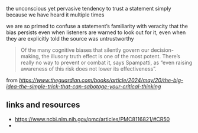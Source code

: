 the unconscious yet pervasive tendency to trust a statement simply because we have heard it multiple times

we are so primed to confuse a statement’s familiarity with veracity that the bias persists even when listeners are warned to look out for it, even when they are explicitly told the source was untrustworthy


> Of the many cognitive biases that silently govern our decision-making, the illusory truth effect is one of the most potent. There’s really no way to prevent or combat it, says Spampatti, as “even raising awareness of this risk does not lower its effectiveness”.

from *https://www.theguardian.com/books/article/2024/may/20/the-big-idea-the-simple-trick-that-can-sabotage-your-critical-thinking*

## links and resources

- https://www.ncbi.nlm.nih.gov/pmc/articles/PMC8116821/#CR50
- 